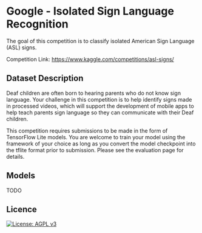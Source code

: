 # Google - Isolated Sign Language Recognition
The goal of this competition is to classify isolated American Sign Language (ASL) signs.

Competition Link: https://www.kaggle.com/competitions/asl-signs/

## Dataset Description
Deaf children are often born to hearing parents who do not know sign language. Your challenge in this competition is to help identify signs made in processed videos, which will support the development of mobile apps to help teach parents sign language so they can communicate with their Deaf children.

This competition requires submissions to be made in the form of TensorFlow Lite models. You are welcome to train your model using the framework of your choice as long as you convert the model checkpoint into the tflite format prior to submission. Please see the evaluation page for details.

## Models
TODO

## Licence
[![License: AGPL v3](https://img.shields.io/badge/License-AGPL_v3-blue.svg)](https://www.gnu.org/licenses/agpl-3.0)
